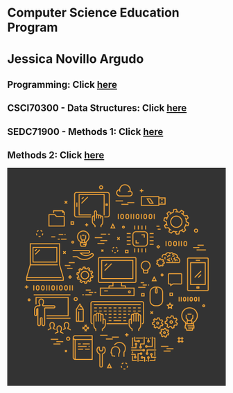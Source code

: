 # Computer Science Education Program

# Jessica Novillo Argudo

## Programming: Click [here](https://github.com/hunter-teacher-cert/cohort-3-summer-work-jnovillo/tree/master/programming)

## CSCI70300 - Data Structures: Click [here](https://github.com/hunter-teacher-cert/cohort-3-summer-work-jnovillo/tree/master/ds)

## SEDC71900 - Methods 1: Click [here](https://github.com/hunter-teacher-cert/cohort-3-summer-work-jnovillo/tree/master/methods)

##  Methods 2: Click [here](https://github.com/hunter-teacher-cert/reg_assignments-jnovillo)

![cs](cs.jpg)
